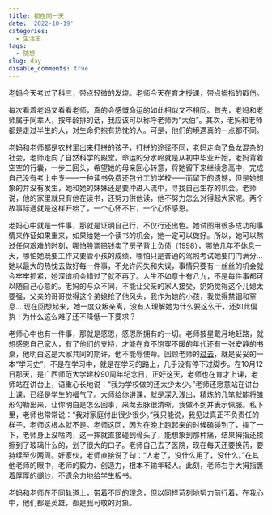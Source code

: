 ```yaml
---
title: 都在同一天
date: '2022-10-19'
categories:
  - 生活志
tags:
  - 随想
slug: day
disable_comments: true
---
```


老妈今天考过了科三，带点轻微的发烧。老师今天在育才授课，带点拇指的戳伤。

每次看着老妈又看看老师，真的会感慨命运的如此相似又不相同。首先，老妈和老师属于同辈人，按年龄排的话，我应该可以称呼老师为“大伯”。其次，老妈和老师都是走过半生的人，对生命仍抱有热忱的人。可是，他们的境遇真的一点都不同。

老妈和老师都是农村里出来打拼的孩子，打拼的途径不同，老妈走向了鱼龙混杂的社会，老师走向了自然科学的殿堂。命运的分水岭就是从初中毕业开始，老妈背着空空的行囊，一步三回头，希望她的母亲回心转意，将她留下来继续念高中，完成自己没有考上中专——一种读书免费还包分工的学校——而留下的遗憾，但是她想象的并没有发生，她和她的妹妹还是要冲进人流中，寻找自己生存的机会。老师说，他的家里就只有他在读书，还努力供他读，他不努力怎么对得起大家呢。两个故事际遇就是这样开始了，一个心怀不甘，一个心怀感恩。

老妈心中就是一件事，那就是证明自己行，不仅行还出色。她试图用很多成功的事情来作证如果重来，如果给她一个读书的机会，她一定可以做好。所以，她可以熬过任何艰难的时刻，哪怕股票赔钱卖了房子背上负债（1998），哪怕几年不休息一天，哪怕她既要工作又要管小孩的成绩，哪怕只是普通的驾照考试她要门门满分... 她以最大的热忱去做好每一件事，不允许闪失和失误，事情只要有一丝丝的机会就会牢牢抓紧，她深谙机会错过了就不再了。人生不如意十有八九，不是每件事都可以随自己心意的。老妈的与众不同，不能让父亲的家人接受，奶奶觉得这个儿媳太要强，父亲的哥哥觉得这个弟媳抢了他风头，我作为她的小孩，我觉得禁锢和窒息... 现在回想起来，她一度众叛亲离，没有人理解她为什么要这么干，还如此偏执！为什么这么难了还不降低一下要求？

老师心中也有一件事，那就是感恩，感恩所拥有的一切。老师披星戴月地赶路，就想感恩自己家人，有了他们的支持，才能在食不饱穿不暖的年代还有一张安静的书桌，他明白这是大家共同的期许，他不能辱使命。回顾老师的[过去](https://baike.baidu.com/item/秦永松/8349515?fr=aladdin)，就是妥妥的一本“学习史”，不是在学习中，就是在学习的路上，几乎没有停下过脚步。在10月12日那天，是广西师范大学建校90周年纪念日，正好这天，老师也在育才上课，老师站在讲台上，语重心长地说：“我为学校做的还太少太少。”老师还愿意站在讲台上课，已经是学生的福气了。大师给你讲课，就是深入浅出，精炼的几笔就能将雏形勾勒出来，让你明白是怎么回事，来龙去脉很清晰，我做不到并表示佩服。私下里，老师也常常说：“我对家庭付出很少很少。”我只能说，我见过真正不负责任的样子，老师这根本就不是。老师这回，因为在晚上跑起来的时候磕碰到了，摔了一下，老师身上没啥肉，这一摔就直接碰到骨头了，能想象到那种痛，结果拇指还挨擦到了玻璃什么的，划了很大的口子。老师自己去了医院，现在每天还要换药，要持续至少两周。好家伙，老师直接说了句：“人老了，没什么用了，没什么。”在其他老师的眼中，老师的毅力、创造力，根本不输年轻人。此刻，老师右手大拇指裹着厚厚的绷纱，不遗余力地给学生板书。

老妈和老师在不同轨道上，带着不同的理念，但以同样苛刻地努力前行着，在我心中，他们都是英雄，都是我可敬的对象。

<!--
哪种苦更苦，生活的苦？学术的苦？我觉得是心里苦更苦。所以希望他们心中不苦。
-->